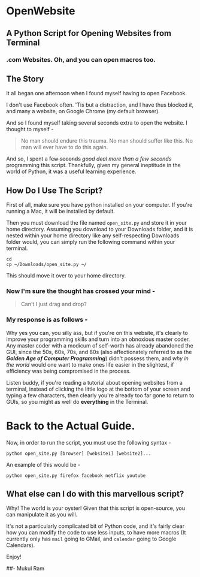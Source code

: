 # OpenWebsite
## A Python Script for Opening Websites from Terminal
### .com Websites. Oh, and you can open macros too.

## The Story

It all began one afternoon when I found myself having to open Facebook.

I don't use Facebook often. 'Tis but a distraction, and I have thus blocked *it*, and many a website, on Google Chrome (my default browser).

And so I found myself taking several seconds extra to open the website. I thought to myself -
> No man should endure this trauma. No man should suffer like this.
> No man will ever have to do this again.

And so, I spent a ~~few seconds~~ *good deal more than a few seconds* programming this script. Thankfully, given my general ineptitude in the world of Python, it was a useful learning experience.

## How Do I Use The Script?
First of all, make sure you have python installed on your computer. If you're running a Mac, it will be installed by default.

Then you must download the file named `open_site.py` and store it in your home directory. Assuming you download to your Downloads folder,
and it is nested within your home directory like any self-respecting Downloads folder would, you can simply run the following command within your terminal.

```
cd
cp ~/Downloads/open_site.py ~/
```

This should move it over to your home directory.

### Now I'm sure the thought has crossed your mind -
> Can't I just drag and drop?

### My response is as follows -
Why yes you can, you silly ass, but if you're on this website, it's clearly to improve your programming skills and turn into an obnoxious master coder. Any master coder with a modicum of self-worth has already abandoned the GUI, since the 50s, 60s, 70s, and 80s (also affectionately referred to as the ***Golden Age of Computer Programming***) didn't possess them, and *why in the world* would one want to make ones life easier in the slightest, if efficiency was being compromised in the process.

Listen buddy, if you're reading a tutorial about opening websites from a terminal, instead of clicking the little logo at the bottom of your screen and typing a few characters, then clearly you're already too far gone to return to GUIs, so you might as well do **everything** in the Terminal.

# Back to the Actual Guide.

Now, in order to run the script, you must use the following syntax -

`python open_site.py [browser] [website1] [website2]...`

An example of this would be -

`python open_site.py firefox facebook netflix youtube`

## What else can I do with this marvellous script?
Why! The world is your oyster! Given that this script is open-source, you can manipulate it as you will.

It's not a particularly complicated bit of Python code, and it's fairly clear how you can modify the code to use less inputs, to have more macros (It currently only has `mail` going to GMail, and `calendar` going to Google Calendars).

Enjoy!

##- Mukul Ram
